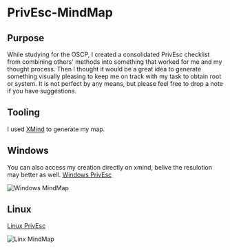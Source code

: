 # PrivEsc-MindMap
## Purpose
While studying for the OSCP, I created a consolidated PrivEsc checklist from combining others' methods into something that worked for me and my thought process. Then I thought it would be a great idea to generate something visually pleasing to keep me on track with my task to obtain root or system. It is not perfect by any means, but please feel free to drop a note if you have suggestions.

## Tooling
I used [XMind](https://www.xmind.net/) to generate my map.

## Windows
You can also access my creation directly on xmind, belive the resulotion may better as well. 
[Windows PrivEsc](http://www.xmind.net/m/YFFcN8)

![Windows MindMap](https://github.com/hxhBrofessor/PrivEsc-MindMap/blob/main/windows-mindMap.JPG)

## Linux 

[Linux PrivEsc](http://www.xmind.net/m/jR2UxW)

![Linx MindMap](https://github.com/hxhBrofessor/PrivEsc-MindMap/blob/main/Linux-Privesc.JPG)
